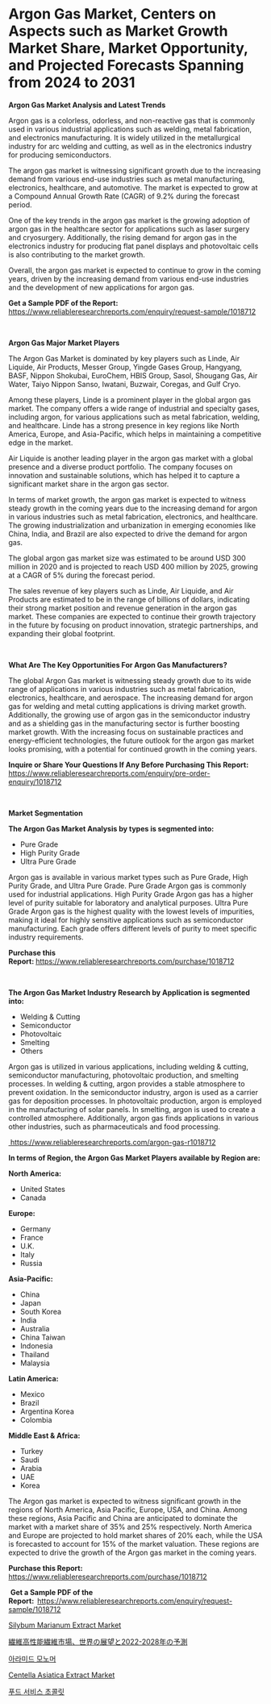 <p><h1>Argon Gas Market, Centers on Aspects such as Market Growth Market Share, Market Opportunity, and Projected Forecasts Spanning from 2024 to 2031</h1></p><p><strong>Argon Gas Market Analysis and Latest Trends</strong></p>
<p><p>Argon gas is a colorless, odorless, and non-reactive gas that is commonly used in various industrial applications such as welding, metal fabrication, and electronics manufacturing. It is widely utilized in the metallurgical industry for arc welding and cutting, as well as in the electronics industry for producing semiconductors.</p><p>The argon gas market is witnessing significant growth due to the increasing demand from various end-use industries such as metal manufacturing, electronics, healthcare, and automotive. The market is expected to grow at a Compound Annual Growth Rate (CAGR) of 9.2% during the forecast period.</p><p>One of the key trends in the argon gas market is the growing adoption of argon gas in the healthcare sector for applications such as laser surgery and cryosurgery. Additionally, the rising demand for argon gas in the electronics industry for producing flat panel displays and photovoltaic cells is also contributing to the market growth.</p><p>Overall, the argon gas market is expected to continue to grow in the coming years, driven by the increasing demand from various end-use industries and the development of new applications for argon gas.</p></p>
<p><strong>Get a Sample PDF of the Report:&nbsp;</strong> <a href="https://www.reliableresearchreports.com/enquiry/request-sample/1018712">https://www.reliableresearchreports.com/enquiry/request-sample/1018712</a></p>
<p>&nbsp;</p>
<p><strong>Argon Gas Major Market Players</strong></p>
<p><p>The Argon Gas Market is dominated by key players such as Linde, Air Liquide, Air Products, Messer Group, Yingde Gases Group, Hangyang, BASF, Nippon Shokubai, EuroChem, HBIS Group, Sasol, Shougang Gas, Air Water, Taiyo Nippon Sanso, Iwatani, Buzwair, Coregas, and Gulf Cryo. </p><p>Among these players, Linde is a prominent player in the global argon gas market. The company offers a wide range of industrial and specialty gases, including argon, for various applications such as metal fabrication, welding, and healthcare. Linde has a strong presence in key regions like North America, Europe, and Asia-Pacific, which helps in maintaining a competitive edge in the market.</p><p>Air Liquide is another leading player in the argon gas market with a global presence and a diverse product portfolio. The company focuses on innovation and sustainable solutions, which has helped it to capture a significant market share in the argon gas sector.</p><p>In terms of market growth, the argon gas market is expected to witness steady growth in the coming years due to the increasing demand for argon in various industries such as metal fabrication, electronics, and healthcare. The growing industrialization and urbanization in emerging economies like China, India, and Brazil are also expected to drive the demand for argon gas.</p><p>The global argon gas market size was estimated to be around USD 300 million in 2020 and is projected to reach USD 400 million by 2025, growing at a CAGR of 5% during the forecast period. </p><p>The sales revenue of key players such as Linde, Air Liquide, and Air Products are estimated to be in the range of billions of dollars, indicating their strong market position and revenue generation in the argon gas market. These companies are expected to continue their growth trajectory in the future by focusing on product innovation, strategic partnerships, and expanding their global footprint.</p></p>
<p>&nbsp;</p>
<p><strong>What Are The Key Opportunities For Argon Gas Manufacturers?</strong></p>
<p><p>The global Argon Gas market is witnessing steady growth due to its wide range of applications in various industries such as metal fabrication, electronics, healthcare, and aerospace. The increasing demand for argon gas for welding and metal cutting applications is driving market growth. Additionally, the growing use of argon gas in the semiconductor industry and as a shielding gas in the manufacturing sector is further boosting market growth. With the increasing focus on sustainable practices and energy-efficient technologies, the future outlook for the argon gas market looks promising, with a potential for continued growth in the coming years.</p></p>
<p><strong>Inquire or Share Your Questions If Any Before Purchasing This Report:</strong> <a href="https://www.reliableresearchreports.com/enquiry/pre-order-enquiry/1018712">https://www.reliableresearchreports.com/enquiry/pre-order-enquiry/1018712</a></p>
<p>&nbsp;</p>
<p><strong>Market Segmentation</strong></p>
<p><strong>The Argon Gas Market Analysis by types is segmented into:</strong></p>
<p><ul><li>Pure Grade</li><li>High Purity Grade</li><li>Ultra Pure Grade</li></ul></p>
<p><p>Argon gas is available in various market types such as Pure Grade, High Purity Grade, and Ultra Pure Grade. Pure Grade Argon gas is commonly used for industrial applications. High Purity Grade Argon gas has a higher level of purity suitable for laboratory and analytical purposes. Ultra Pure Grade Argon gas is the highest quality with the lowest levels of impurities, making it ideal for highly sensitive applications such as semiconductor manufacturing. Each grade offers different levels of purity to meet specific industry requirements.</p></p>
<p><strong>Purchase this Report:&nbsp;</strong><a href="https://www.reliableresearchreports.com/purchase/1018712">https://www.reliableresearchreports.com/purchase/1018712</a></p>
<p>&nbsp;</p>
<p><strong>The Argon Gas Market Industry Research by Application is segmented into:</strong></p>
<p><ul><li>Welding & Cutting</li><li>Semiconductor</li><li>Photovoltaic</li><li>Smelting</li><li>Others</li></ul></p>
<p><p>Argon gas is utilized in various applications, including welding & cutting, semiconductor manufacturing, photovoltaic production, and smelting processes. In welding & cutting, argon provides a stable atmosphere to prevent oxidation. In the semiconductor industry, argon is used as a carrier gas for deposition processes. In photovoltaic production, argon is employed in the manufacturing of solar panels. In smelting, argon is used to create a controlled atmosphere. Additionally, argon gas finds applications in various other industries, such as pharmaceuticals and food processing.</p></p>
<p><a href="https://www.reliableresearchreports.com/argon-gas-r1018712">&nbsp;https://www.reliableresearchreports.com/argon-gas-r1018712</a></p>
<p><strong>In terms of Region, the Argon Gas Market Players available by Region are:</strong></p>
<p>
    <p> <strong> North America: </strong>
        <ul>
            <li>United States</li>
            <li>Canada</li>
        </ul>
        </p> 
    <p> <strong> Europe: </strong>
        <ul>
            <li>Germany</li>
            <li>France</li>
            <li>U.K.</li>
            <li>Italy</li>
            <li>Russia</li>
        </ul>
        </p> 
    <p> <strong> Asia-Pacific: </strong>
        <ul>
            <li>China</li>
            <li>Japan</li>
            <li>South Korea</li>
            <li>India</li>
            <li>Australia</li>
            <li>China Taiwan</li>
            <li>Indonesia</li>
            <li>Thailand</li>
            <li>Malaysia</li>
        </ul>
        </p> 
    <p> <strong> Latin America: </strong>
        <ul>
            <li>Mexico</li>
            <li>Brazil</li>
            <li>Argentina Korea</li>
            <li>Colombia</li>
        </ul>
        </p> 
    <p> <strong> Middle East & Africa: </strong>
        <ul>
            <li>Turkey</li>
            <li>Saudi</li>
            <li>Arabia</li>
            <li>UAE</li>
            <li>Korea</li>
        </ul>
    </p>
    </p>
<p><p>The Argon gas market is expected to witness significant growth in the regions of North America, Asia Pacific, Europe, USA, and China. Among these regions, Asia Pacific and China are anticipated to dominate the market with a market share of 35% and 25% respectively. North America and Europe are projected to hold market shares of 20% each, while the USA is forecasted to account for 15% of the market valuation. These regions are expected to drive the growth of the Argon gas market in the coming years.</p></p>
<p><strong>Purchase this Report: </strong><a href="https://www.reliableresearchreports.com/purchase/1018712">https://www.reliableresearchreports.com/purchase/1018712</a></p>
<p>&nbsp;<strong>Get a Sample PDF of the Report:&nbsp;&nbsp;</strong><a href="https://www.reliableresearchreports.com/enquiry/request-sample/1018712">https://www.reliableresearchreports.com/enquiry/request-sample/1018712</a></p>
<p><strong></strong></p>
<p><p><a href="https://github.com/msbsaifansami/Market-Research-Report-List-1/blob/main/silybum-marianum-extract-market.md">Silybum Marianum Extract Market</a></p><p><a href="https://github.com/AaronVargas43/Market-Research-Report-List-2/blob/main/7157451130659.md">繊維高性能繊維市場、世界の展望と2022-2028年の予測</a></p><p><a href="https://github.com/berlianaparadilla48/Market-Research-Report-List-1/blob/main/6620259119005.md">아라미드 모노머</a></p><p><a href="https://github.com/EveKerluke2023/Market-Research-Report-List-1/blob/main/centella-asiatica-extract-market.md">Centella Asiatica Extract Market</a></p><p><a href="https://github.com/dollarearner151/Market-Research-Report-List-1/blob/main/9720060119004.md">푸드 서비스 초콜릿</a></p></p>